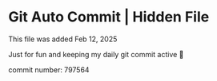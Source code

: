# Git Auto Commit | Hidden File

This file was added Feb 12, 2025

Just for fun and keeping my daily git commit active 🤪

commit number: 797564
